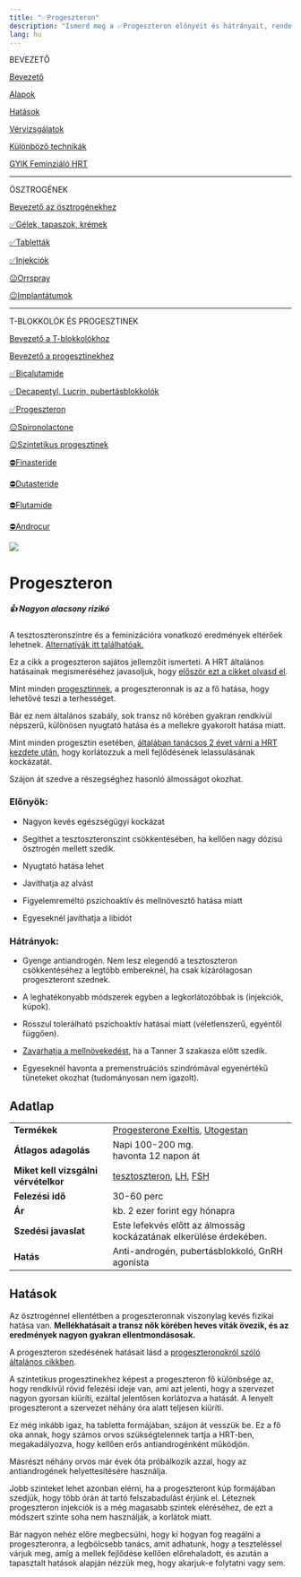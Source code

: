 ```yaml
---
title: "✅Progeszteron"
description: "Ismerd meg a ✅Progeszteron előnyeit és hátrányait, rendelkezésre álló alternatívákkal és adagolási útmutatókkal."
lang: hu
---
```


<div class="floating-columns">

<div class="floating-bar">

BEVEZETŐ

[Bevezető](/#/entry?id=feminizalo-hormonterapia)

[Alapok](/#/entry?id=feminizalo-hormonterapia-alapok)

[Hatások](/#/entry?id=feminizalo-hormonterapia-hatasok)

[Vérvizsgálatok](/#/entry?id=feminizalo-hormonterapia-vervizsgalatok)

[Különböző technikák](/#/entry?id=feminizalo-hormonterapia-technikak)

[GYIK Feminziáló HRT](/#/entry?id=feminizalo-hormonterapia-gyik)

<hr />

ÖSZTROGÉNEK

[Bevezető az ösztrogénekhez](/#/entry?id=osztrogenek)

[✅Gélek, tapaszok, krémek](/#/entry?id=feminizalo-gelek-tapaszok-kremek)

[✅Tabletták](/#/entry?id=feminizalo-tablettak)

[✅Injekciók](/#/entry?id=feminizalo-injekciok)

[😐Orrspray](/#/entry?id=orrspray)

[😐Implantátumok](/#/entry?id=implantatumok)

<hr />

T-BLOKKOLÓK ÉS PROGESZTINEK

[Bevezető a T-blokkolókhoz](/#/entry?id=t-blokkolok)

[Bevezető a progesztinekhez](/#/entry?id=progesztinek)

[✅Bicalutamide](/#/entry?id=bicalutamide)

[✅Decapeptyl, Lucrin, pubertásblokkolók](/#/entry?id=decapeptyl)

[✅Progeszteron](/#/entry?id=progeszteron)

[😐Spironolactone](/#/entry?id=spironolactone)

[😐Szintetikus progesztinek](/#/entry?id=szintetikus-progesztinek)

[⛔Finasteride](/#/entry?id=finasteride)

[⛔Dutasteride](/#/entry?id=dutasteride)

[⛔Flutamide](/#/entry?id=flutamide)

[⛔Androcur](/#/entry?id=androcur)

</div>

<div class="wiki-content">

<div class="header-image"><img src="assets/images/undraw_wishes.svg" /></div>

# Progeszteron

<div class="infobox success">
<h5>👍 Nagyon alacsony rizikó</h5>
    
A tesztoszteronszintre és a feminizációra vonatkozó eredmények eltérőek lehetnek. [Alternatívák itt találhatóak.](/#/entry?id=t-blokkolok)

</div>

<div class="infobox info">

Ez a cikk a progeszteron sajátos jellemzőit ismerteti. A HRT általános hatásainak megismeréséhez javasoljuk, hogy [először ezt a cikket olvasd el](/#/entry?id=feminizalo-hormonterapia-hatasok).

</div>

Mint minden [progesztinnek](/#/entry?id=progesztinek), a progeszteronnak is az a fő hatása, hogy lehetővé teszi a terhességet.

Bár ez nem általános szabály, sok transz nő körében gyakran rendkívül népszerű, különösen nyugtató hatása és a mellekre gyakorolt hatása miatt.

Mint minden progesztin esetében, [általában tanácsos 2 évet várni a HRT kezdete után](/#/entry?id=feminizalo-hormonterapia-alapok), hogy korlátozzuk a mell fejlődésének lelassulásának kockázatát.

Szájon át szedve a részegséghez hasonló álmosságot okozhat.

### Előnyök:

* Nagyon kevés egészségügyi kockázat

* Segíthet a tesztoszteronszint csökkentésében, ha kellően nagy dózisú ösztrogén mellett szedik.

* Nyugtató hatása lehet

* Javíthatja az alvást

* Figyelemreméltó pszichoaktív és mellnövesztő hatása miatt

* Egyeseknél javíthatja a libidót

### Hátrányok:

* Gyenge antiandrogén. Nem lesz elegendő a tesztoszteron csökkentéséhez a legtöbb embereknél, ha csak kizárólagosan progeszteront szednek.

* A leghatékonyabb módszerek egyben a legkorlátozóbbak is (injekciók, kúpok).

* Rosszul tolerálható pszichoaktív hatásai miatt (véletlenszerű, egyéntől függően).

* [Zavarhatja a mellnövekedést](/#/entry?id=feminizalo-hormonterapia-alapok), ha a Tanner 3 szakasza előtt szedik.

* Egyeseknél havonta a premenstruációs szindrómával egyenértékű tüneteket okozhat (tudományosan nem igazolt).

## Adatlap

<table>
    <tbody>
        <tr>
            <td><b>Termékek</b></td>
            <td>
                <a href="https://www.hazipatika.com/gyogyszerkereso/termek/progesterone_exeltis_200_mg_lagy_kapszula/59273">Progesterone Exeltis</a>,
                <a href="https://www.hazipatika.com/gyogyszerkereso/termek/utrogestan_100_mg_lagy_kapszula/6647">Utogestan</a>
            </td>
        </tr>
        <tr>
            <td><b>Átlagos adagolás</b></td>
            <td>Napi 100-200 mg.<br />havonta 12 napon át</td>
        </tr>
        <tr>
            <td><b>Miket kell vizsgálni vérvételkor</b></td>
            <td>
                <a href="https://hu.wikipedia.org/wiki/Tesztoszteron">tesztoszteron</a>,
                <a href="https://hu.wikipedia.org/wiki/Luteiniz%C3%A1l%C3%B3_hormon">LH</a>,
                <a href="https://hu.wikipedia.org/wiki/Follikuluszstimul%C3%A1l%C3%B3_hormon">FSH</a>
            </td>
        </tr>
        <tr>
            <td><b>Felezési idő</b></td>
            <td>30-60 perc</td>
        </tr>
        <tr>
            <td><b>Ár</b></td>
            <td>kb. 2 ezer forint egy hónapra</td>
        </tr>
         <tr>
            <td><b>Szedési javaslat</b></td>
            <td>Este lefekvés előtt az álmosság kockázatának elkerülése érdekében.</td>
        </tr>
        <tr>
            <td><b>Hatás</b></td>
            <td>Anti-androgén, pubertásblokkoló, GnRH agonista</td>
        </tr>
    </tbody>
</table>

## Hatások

Az ösztrogénnel ellentétben a progeszteronnak viszonylag kevés fizikai hatása van. **Mellékhatásait a transz nők körében heves viták övezik, és az eredmények nagyon gyakran ellentmondásosak.**

A progeszteron szedésének hatásait lásd a [progeszteronokról szóló általános cikkben](/#/entry?id=progesztinek).

A szintetikus progesztinekhez képest a progeszteron fő különbsége az, hogy rendkívül rövid felezési ideje van, ami azt jelenti, hogy a szervezet nagyon gyorsan kiüríti, ezáltal jelentősen korlátozva a hatását. A lenyelt progeszteront a szervezet néhány óra alatt teljesen kiüríti.

Ez még inkább igaz, ha tabletta formájában, szájon át vesszük be. Ez a fő oka annak, hogy számos orvos szükségtelennek tartja a HRT-ben, megakadályozva, hogy kellően erős antiandrogénként működjön.

Másrészt néhány orvos már évek óta próbálkozik azzal, hogy az antiandrogének helyettesítésére használja.

Jobb szinteket lehet azonban elérni, ha a progeszteront kúp formájában szedjük, hogy több órán át tartó felszabadulást érjünk el. Léteznek progeszteron injekciók is a még magasabb szintek eléréséhez, de ezt a módszert szinte soha nem használják, a korlátok miatt.

Bár nagyon nehéz előre megbecsülni, hogy ki hogyan fog reagálni a progeszteronra, a legbölcsebb tanács, amit adhatunk, hogy a teszteléssel várjuk meg, amíg a mellek fejlődése kellően előrehaladott, és azután a tapasztalt hatások alapján nézzük meg, hogy akarjuk-e folytatni vagy sem.



</div>